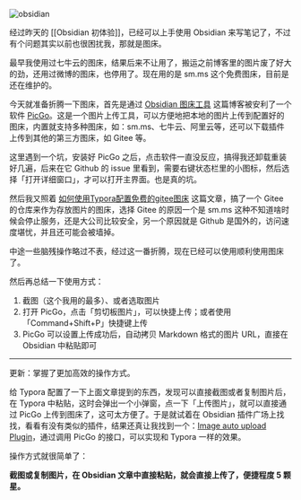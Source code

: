 ![obsidian](https://gitee.com/owenlee233/image_store/raw/master/202109020047769.png)

经过昨天的 [[Obsidian 初体验]]，已经可以上手使用 Obsidian 来写笔记了，不过有个问题其实以前也很困扰我，那就是图床。

最早我使用过七牛云的图床，结果后来不让用了，搬运之前博客里的图片废了好大的劲，还用过微博的图床，也停用了。现在用的是 sm.ms 这个免费图床，目前是还在维护的。

今天就准备折腾一下图床，首先是通过 [Obsidian 图床工具](https://publish.obsidian.md/chinesehelp/01+2021%E6%96%B0%E6%95%99%E7%A8%8B/%E5%9B%BE%E5%BA%8A%E5%B7%A5%E5%85%B7) 这篇博客被安利了一个软件 [PicGo](https://picgo.github.io/PicGo-Doc/)。这是一个图片上传工具，可以方便地把本地的图片上传到配置好的图床，内置就支持多种图床，如：sm.ms、七牛云、阿里云等，还可以下载插件上传到其他的第三方图床，如 Gitee 等。

这里遇到一个坑，安装好 PicGo 之后，点击软件一直没反应，搞得我还卸载重装好几遍，后来在它 Github 的 issue 里看到，需要右键状态栏里的小图标，然后选择「打开详细窗口」，才可以打开主界面。也是真的坑。

然后我又照着 [如何使用Typora配置免费的gitee图床](https://zhuanlan.zhihu.com/p/338554751) 这篇文章，搞了一个 Gitee 的仓库来作为存放图片的图床，选择 Gitee 的原因一个是 sm.ms 这种不知道啥时候会停止服务，还是大公司比较安全，另一个原因就是 Github 是国外的，访问速度堪忧，并且还可能会被墙掉。

中途一些脑残操作略过不表，经过这一番折腾，现在已经可以使用顺利使用图床了。

然后再总结一下使用方式：
1. 截图（这个我用的最多）、或者选取图片
2. 打开 PicGo，点击「剪切板图片」，可以快捷上传；或者使用「Command+Shift+P」快捷键上传
3. PicGo 可以设置上传成功后，自动拷贝 Markdown 格式的图片 URL，直接在 Obsidian 中粘贴即可

---

更新：掌握了更加高效的操作方式。

给 Typora 配置了一下上面文章提到的东西，发现可以直接截图或者复制图片后，在 Typora 中粘贴，这时会弹出一个小弹窗，点一下「上传图片」，就可以直接通过 PicGo 上传到图床了，这可太方便了。于是就试着在 Obsidian 插件广场上找找，看看有没有类似的插件，结果还真让我找到一个：[Image auto upload Plugin](https://github.com/renmu123/obsidian-image-auto-upload-plugin)，通过调用 PicGo 的接口，可以实现和 Typora 一样的效果。

操作方式就很简单了：

**截图或复制图片，在 Obsidian 文章中直接粘贴，就会直接上传了，便捷程度 5 颗星。**

